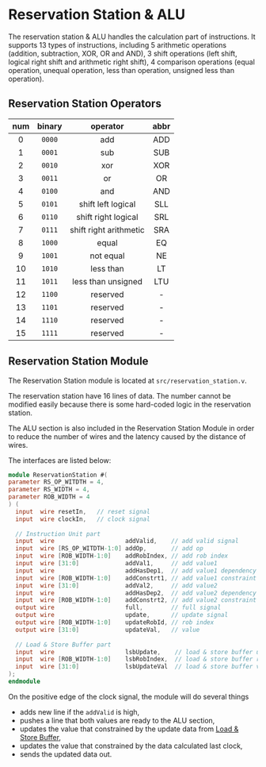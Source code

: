 # Reservation Station & ALU

The reservation station & ALU handles the calculation part of instructions.
It supports 13 types of instructions, including 5 arithmetic operations
(addition, subtraction, XOR, OR and AND), 3 shift operations (left shift,
logical right shift and arithmetic right shift), 4 comparison operations
(equal operation, unequal operation, less than operation, unsigned less than
operation).

## Reservation Station Operators
| num | binary  |        operator        | abbr |
|:---:|:-------:|:----------------------:|:----:|
|  0  | `0000`  |          add           | ADD  |
|  1  | `0001`  |          sub           | SUB  |
|  2  | `0010`  |          xor           | XOR  |
|  3  | `0011`  |           or           |  OR  |
|  4  | `0100`  |          and           | AND  |
|  5  | `0101`  |   shift left logical   | SLL  |
|  6  | `0110`  |  shift right logical   | SRL  |
|  7  | `0111`  | shift right arithmetic | SRA  |
|  8  | `1000`  |         equal          |  EQ  |
|  9  | `1001`  |       not equal        |  NE  |
| 10  | `1010`  |       less than        |  LT  |
| 11  | `1011`  |   less than unsigned   | LTU  |
| 12  | `1100`  |        reserved        |  -   |
| 13  | `1101`  |        reserved        |  -   |
| 14  | `1110`  |        reserved        |  -   |
| 15  | `1111`  |        reserved        |  -   |

## Reservation Station Module

The Reservation Station module is located at `src/reservation_station.v`.

The reservation station have 16 lines of data. The number cannot be modified
easily because there is some hard-coded logic in the reservation station.

The ALU section is also included in the Reservation Station Module in order
to reduce the number of wires and the latency caused by the distance of wires.

The interfaces are listed below:
    
```verilog
module ReservationStation #(
parameter RS_OP_WITDTH = 4,
parameter RS_WIDTH = 4,
parameter ROB_WIDTH = 4
) (
  input  wire resetIn,   // reset signal
  input  wire clockIn,   // clock signal
  
  // Instruction Unit part
  input  wire                    addValid,    // add valid signal
  input  wire [RS_OP_WITDTH-1:0] addOp,       // add op
  input  wire [ROB_WIDTH-1:0]    addRobIndex, // add rob index
  input  wire [31:0]             addVal1,     // add value1
  input  wire                    addHasDep1,  // add value1 dependency
  input  wire [ROB_WIDTH-1:0]    addConstrt1, // add value1 constraint
  input  wire [31:0]             addVal2,     // add value2
  input  wire                    addHasDep2,  // add value2 dependency
  input  wire [ROB_WIDTH-1:0]    addConstrt2, // add value2 constraint
  output wire                    full,        // full signal
  output wire                    update,      // update signal
  output wire [ROB_WIDTH-1:0]    updateRobId, // rob index
  output wire [31:0]             updateVal,   // value
  
  // Load & Store Buffer part
  input  wire                    lsbUpdate,    // load & store buffer update signal
  input  wire [ROB_WIDTH-1:0]    lsbRobIndex,  // load & store buffer rob index
  input  wire [31:0]             lsbUpdateVal  // load & store buffer value
);
endmodule
```

On the positive edge of the clock signal, the module will do several things
- adds new line if the `addValid` is high,
- pushes a line that both values are ready to the ALU section,
- updates the value that constrained by the update data from
  [Load & Store Buffer](load_store_buffer.md),
- updates the value that constrained by the data calculated last clock,
- sends the updated data out.
